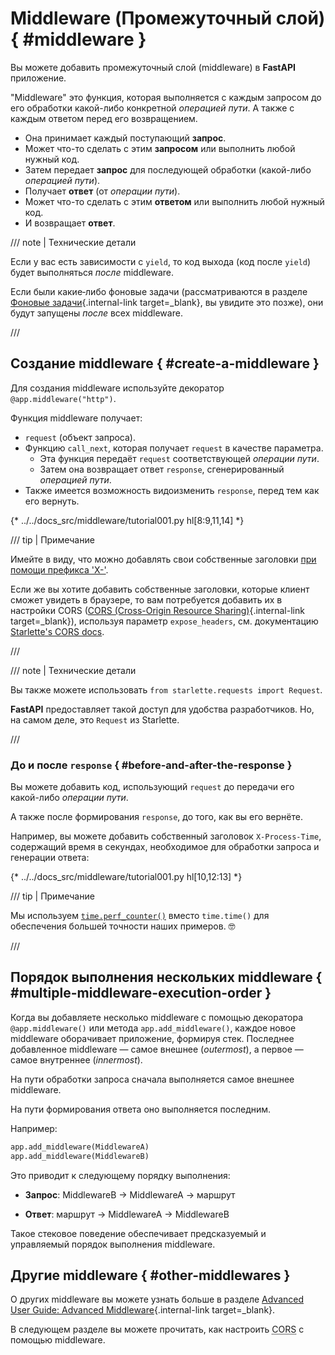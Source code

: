 # Middleware (Промежуточный слой) { #middleware }

Вы можете добавить промежуточный слой (middleware) в **FastAPI** приложение.

"Middleware" это функция, которая выполняется с каждым запросом до его обработки какой-либо конкретной *операцией пути*.
А также с каждым ответом перед его возвращением.


* Она принимает каждый поступающий **запрос**.
* Может что-то сделать с этим **запросом** или выполнить любой нужный код.
* Затем передает **запрос** для последующей обработки (какой-либо *операцией пути*).
* Получает **ответ** (от *операции пути*).
* Может что-то сделать с этим **ответом** или выполнить любой нужный код.
* И возвращает **ответ**.

/// note | Технические детали

Если у вас есть зависимости с `yield`, то код выхода (код после `yield`) будет выполняться *после* middleware.

Если были какие‑либо фоновые задачи (рассматриваются в разделе [Фоновые задачи](background-tasks.md){.internal-link target=_blank}, вы увидите это позже), они будут запущены *после* всех middleware.

///

## Создание middleware { #create-a-middleware }

Для создания middleware используйте декоратор `@app.middleware("http")`.

Функция middleware получает:

* `request` (объект запроса).
* Функцию `call_next`, которая получает `request` в качестве параметра.
    * Эта функция передаёт `request` соответствующей *операции пути*.
    * Затем она возвращает ответ `response`, сгенерированный *операцией пути*.
* Также имеется возможность видоизменить `response`, перед тем как его вернуть.

{* ../../docs_src/middleware/tutorial001.py hl[8:9,11,14] *}

/// tip | Примечание

Имейте в виду, что можно добавлять свои собственные заголовки <a href="https://developer.mozilla.org/en-US/docs/Web/HTTP/Headers" class="external-link" target="_blank">при помощи префикса 'X-'</a>.

Если же вы хотите добавить собственные заголовки, которые клиент сможет увидеть в браузере, то вам потребуется добавить их в настройки CORS ([CORS (Cross-Origin Resource Sharing)](cors.md){.internal-link target=_blank}), используя параметр `expose_headers`, см. документацию <a href="https://www.starlette.dev/middleware/#corsmiddleware" class="external-link" target="_blank">Starlette's CORS docs</a>.

///

/// note | Технические детали

Вы также можете использовать `from starlette.requests import Request`.

**FastAPI** предоставляет такой доступ для удобства разработчиков. Но, на самом деле, это `Request` из Starlette.

///

### До и после `response` { #before-and-after-the-response }

Вы можете добавить код, использующий `request` до передачи его какой-либо *операции пути*.

А также после формирования `response`, до того, как вы его вернёте.

Например, вы можете добавить собственный заголовок `X-Process-Time`, содержащий время в секундах, необходимое для обработки запроса и генерации ответа:

{* ../../docs_src/middleware/tutorial001.py hl[10,12:13] *}

/// tip | Примечание

Мы используем <a href="https://docs.python.org/3/library/time.html#time.perf_counter" class="external-link" target="_blank">`time.perf_counter()`</a> вместо `time.time()` для обеспечения большей точности наших примеров. 🤓

///

## Порядок выполнения нескольких middleware { #multiple-middleware-execution-order }

Когда вы добавляете несколько middleware с помощью декоратора `@app.middleware()` или метода `app.add_middleware()`, каждое новое middleware оборачивает приложение, формируя стек. Последнее добавленное middleware — самое внешнее (*outermost*), а первое — самое внутреннее (*innermost*).

На пути обработки запроса сначала выполняется самое внешнее middleware.

На пути формирования ответа оно выполняется последним.

Например:

```Python
app.add_middleware(MiddlewareA)
app.add_middleware(MiddlewareB)
```

Это приводит к следующему порядку выполнения:

* **Запрос**: MiddlewareB → MiddlewareA → маршрут

* **Ответ**: маршрут → MiddlewareA → MiddlewareB

Такое стековое поведение обеспечивает предсказуемый и управляемый порядок выполнения middleware.

## Другие middleware { #other-middlewares }

О других middleware вы можете узнать больше в разделе [Advanced User Guide: Advanced Middleware](../advanced/middleware.md){.internal-link target=_blank}.

В следующем разделе вы можете прочитать, как настроить <abbr title="Cross-Origin Resource Sharing – совместное использование ресурсов между источниками">CORS</abbr> с помощью middleware.
